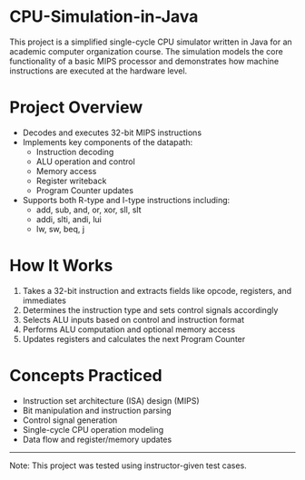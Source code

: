 # CPU-Simulation-in-Java
This project is a simplified single-cycle CPU simulator written in Java for an academic computer organization course. The simulation models the core functionality of a basic MIPS processor and demonstrates how machine instructions are executed at the hardware level.

# Project Overview
- Decodes and executes 32-bit MIPS instructions
- Implements key components of the datapath:
  - Instruction decoding
  - ALU operation and control
  - Memory access
  - Register writeback
  - Program Counter updates
- Supports both R-type and I-type instructions including:
  - add, sub, and, or, xor, sll, slt
  - addi, slti, andi, lui
  - lw, sw, beq, j

# How It Works
1. Takes a 32-bit instruction and extracts fields like opcode, registers, and immediates
2. Determines the instruction type and sets control signals accordingly
3. Selects ALU inputs based on control and instruction format
4. Performs ALU computation and optional memory access
5. Updates registers and calculates the next Program Counter

# Concepts Practiced
- Instruction set architecture (ISA) design (MIPS)
- Bit manipulation and instruction parsing
- Control signal generation
- Single-cycle CPU operation modeling
- Data flow and register/memory updates

-----------------------

Note: This project was tested using instructor-given test cases.
